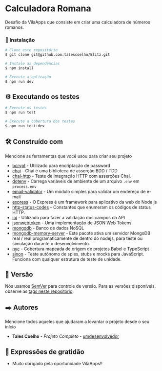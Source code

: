 # Calculadora Romana

Desafio da VilaApps que consiste em criar uma calculadora de números romanos.

### 🔧 Instalação

```bash
# Clone este repositório
$ git clone git@github.com:talescoelho/Blitz.git

# Instale as dependências
$ npm install

# Execute a aplicação
$ npm run dev
```

## ⚙️ Executando os testes

```bash
# Execute os testes
$ npm run test

# Execute a cobertura dos testes
$ npm run test:dev
```

## 🛠️ Construído com

Mencione as ferramentas que você usou para criar seu projeto

* [bcrypt](https://github.com/kelektiv/node.bcrypt.js) - Utilizado para encriptação de password
* [chai](https://www.chaijs.com/) - Chai é uma biblioteca de asserção BDD / TDD
* [chai-http](https://www.chaijs.com/plugins/chai-http/) - Teste de integração HTTP com asserções Chai.
* [dotenv](https://www.npmjs.com/package/dotenv) - Carrega variáveis de ambiente de um arquivo `.env` em `process.env`
* [email-validator](https://www.npmjs.com/package/email-validator) - Um módulo simples para validar um endereço de e-mail
* [express](https://expressjs.com/pt-br/) - O Express é um framework para aplicativo da web do Node.js
* [http-status-codes](https://www.npmjs.com/package/http-status-codes) - Constantes que enumeram os códigos de status HTTP.
* [joi](https://joi.dev/api/?v=17.4.2) - Utilizado para fazer a validação dos campos da API
* [jsonwebtoken](https://github.com/auth0/node-jsonwebtoken) - Uma implementação de JSON Web Tokens.
* [mongodb](https://www.mongodb.com/) - Banco de dados NoSQL
* [mongodb-memory-server](https://github.com/nodkz/mongodb-memory-server) - Este pacote ativa um servidor MongoDB real / real programaticamente de dentro do nodejs, para teste ou simulação durante o desenvolvimento.
* [nyc](https://www.npmjs.com/package/nyc) - Cobertura mapeada de origem de projetos Babel e TypeScript
* [sinon](https://sinonjs.org/) - Teste autônomo de spies, stubs e mocks para JavaScript. Funciona com qualquer estrutura de teste de unidade.

## 📌 Versão

Nós usamos [SemVer](http://semver.org/) para controle de versão. Para as versões disponíveis, observe as [tags neste repositório](https://github.com/suas/tags/do/projeto). 

## ✒️ Autores

Mencione todos aqueles que ajudaram a levantar o projeto desde o seu início

* **Tales Coelho** - *Projeto Completo* - [umdesenvolvedor](https://github.com/talescoelho)

## 🎁 Expressões de gratidão

* Muito obrigado pela oportunidade VilaApps!!
